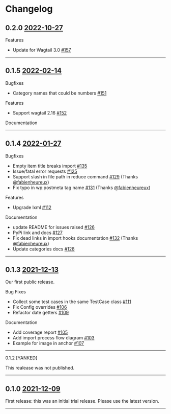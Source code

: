 # Changelog

## 0.2.0 [2022-10-27](https://github.com/torchbox/wagtail-wordpress-import/tree/v0.2.0)

Features

- Update for Wagtail 3.0 [#157](https://github.com/torchbox/wagtail-wordpress-import/pull/157)

---

## 0.1.5 [2022-02-14](https://github.com/torchbox/wagtail-wordpress-import/tree/v0.1.5)

Bugfixes

- Category names that could be numbers [#151](https://github.com/torchbox/wagtail-wordpress-import/pull/151)

Features

- Support wagtail 2.16 [#152](https://github.com/torchbox/wagtail-wordpress-import/pull/152)

Documentation

---

## 0.1.4 [2022-01-27](https://github.com/torchbox/wagtail-wordpress-import/releases/tag/v0.1.4)

Bugfixes

- Empty item title breaks import [#135](https://github.com/torchbox/wagtail-wordpress-import/pull/135)
- Issue/fatal error requests [#125](https://github.com/torchbox/wagtail-wordpress-import/pull/125)
- Support slash in file path in reduce command [#129](https://github.com/torchbox/wagtail-wordpress-import/pull/129) (Thanks [@fabienheureux](https://github.com/fabienheureux))
- Fix typo in wp:postmeta tag name [#131](https://github.com/torchbox/wagtail-wordpress-import/pull/131) (Thanks [@fabienheureux](https://github.com/fabienheureux))

Features

- Upgrade lxml [#112](https://github.com/torchbox/wagtail-wordpress-import/pull/112)

Documentation

- update README for issues raised [#126](https://github.com/torchbox/wagtail-wordpress-import/pull/126)
- PyPi link and docs [#127](https://github.com/torchbox/wagtail-wordpress-import/pull/127)
- Fix dead links in import hooks documentation [#132](https://github.com/torchbox/wagtail-wordpress-import/pull/132) (Thanks [@fabienheureux](https://github.com/fabienheureux))
- Update categories docs [#128](https://github.com/torchbox/wagtail-wordpress-import/pull/128)

---

## 0.1.3 [2021-12-13](https://github.com/torchbox/wagtail-wordpress-import/releases/tag/v0.1.3)

Our first public release.

Bug Fixes

- Collect some test cases in the same TestCase class [#111](https://github.com/torchbox/wagtail-wordpress-import/pull/111)
- Fix Config overrides [#106](https://github.com/torchbox/wagtail-wordpress-import/pull/106)
- Refactor date getters [#109](https://github.com/torchbox/wagtail-wordpress-import/pull/109)

Documentation

- Add coverage report [#105](https://github.com/torchbox/wagtail-wordpress-import/pull/105)
- Add import process flow diagram [#103](https://github.com/torchbox/wagtail-wordpress-import/pull/103)
- Example for image in anchor [#107](https://github.com/torchbox/wagtail-wordpress-import/pull/107)

---

0.1.2 [YANKED]

This realease was not published.

---

## 0.1.0 [2021-12-09](https://github.com/torchbox/wagtail-wordpress-import/releases/tag/v0.1.0)

First release: this was an initial trial release. Please use the latest version.

---

<!--
Template
## [x.y.z](https://github.com/torchbox/stylelint-config-torchbox/compare/va.b.c...vx.y.z) (YYYY-MM-DD)

### Bug Fixes

### Features

### Documentation

### BREAKING CHANGES
-->

